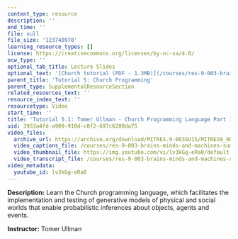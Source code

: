 ```yaml
---
content_type: resource
description: ''
end_time: ''
file: null
file_size: '123740970'
learning_resource_types: []
license: https://creativecommons.org/licenses/by-nc-sa/4.0/
ocw_type: ''
optional_tab_title: Lecture Slides
optional_text: '[Church tutorial (PDF - 1.3MB)](/courses/res-9-003-brains-minds-and-machines-summer-course-summer-2015/resources/mitres_9_003sum15_tut5)'
parent_title: 'Tutorial 5: Church Programming'
parent_type: SupplementalResourceSection
related_resources_text: ''
resource_index_text: ''
resourcetype: Video
start_time: ''
title: 'Tutorial 5.1: Tomer Ullman - Church Programming Language Part 1'
uid: 3953a4fd-a909-910d-c0f2-697c6200da75
video_files:
  archive_url: https://archive.org/download/MITRES.9-003SU15/MITRES9_003SU15_Tutorial_5-1_300k.mp4
  video_captions_file: /courses/res-9-003-brains-minds-and-machines-summer-course-summer-2015/44d8f84bb67a57dfbd37137fa3628328_lv3kGg-eRa0.vtt
  video_thumbnail_file: https://img.youtube.com/vi/lv3kGg-eRa0/default.jpg
  video_transcript_file: /courses/res-9-003-brains-minds-and-machines-summer-course-summer-2015/8e825f838f4021665d3809ea93c330bb_lv3kGg-eRa0.pdf
video_metadata:
  youtube_id: lv3kGg-eRa0
---
```


**Description:** Learn the Church programming language, which facilitates the implementation and testing of generative models of physical and social worlds that enable probabilistic inferences about objects, agents and events.

**Instructor:** Tomer Ullman

